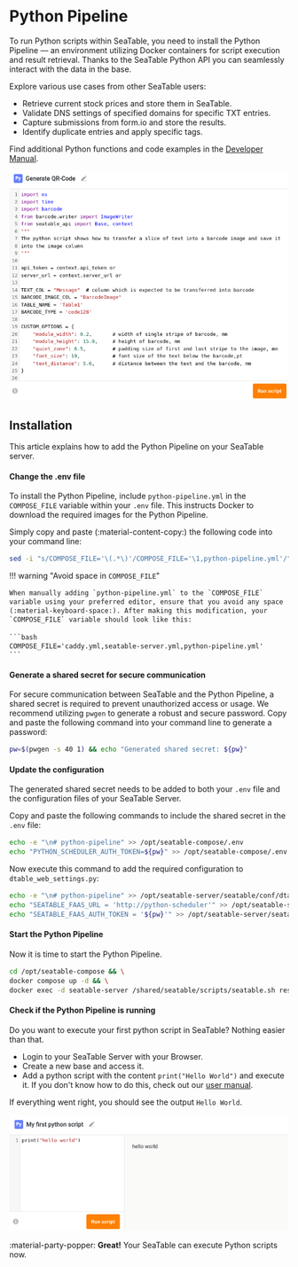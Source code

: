 # Python Pipeline

To run Python scripts within SeaTable, you need to install the Python Pipeline — an environment utilizing Docker containers for script execution and result retrieval. Thanks to the SeaTable Python API you can seamlessly interact with the data in the base.

Explore various use cases from other SeaTable users:

- Retrieve current stock prices and store them in SeaTable.
- Validate DNS settings of specified domains for specific TXT entries.
- Capture submissions from form.io and store the results.
- Identify duplicate entries and apply specific tags.

Find additional Python functions and code examples in the [Developer Manual](https://developer.seatable.io).

![SeaTable Python Pipeline Page](../../assets/images/screenshot_python_script_execution.png)

## Installation

This article explains how to add the Python Pipeline on your SeaTable server.

#### Change the .env file

To install the Python Pipeline, include `python-pipeline.yml` in the `COMPOSE_FILE` variable within your `.env` file. This instructs Docker to download the required images for the Python Pipeline.

Simply copy and paste (:material-content-copy:) the following code into your command line:

```bash
sed -i "s/COMPOSE_FILE='\(.*\)'/COMPOSE_FILE='\1,python-pipeline.yml'/" /opt/seatable-compose/.env
```

!!! warning "Avoid space in `COMPOSE_FILE`"

    When manually adding `python-pipeline.yml` to the `COMPOSE_FILE` variable using your preferred editor, ensure that you avoid any space (:material-keyboard-space:). After making this modification, your `COMPOSE_FILE` variable should look like this:

    ```bash
    COMPOSE_FILE='caddy.yml,seatable-server.yml,python-pipeline.yml'
    ```

#### Generate a shared secret for secure communication

For secure communication between SeaTable and the Python Pipeline, a shared secret is required to prevent unauthorized access or usage. We recommend utilizing `pwgen` to generate a robust and secure password. Copy and paste the following command into your command line to generate a password:

```bash
pw=$(pwgen -s 40 1) && echo "Generated shared secret: ${pw}"
```

#### Update the configuration

The generated shared secret needs to be added to both your `.env` file and the configuration files of your SeaTable Server.

Copy and paste the following commands to include the shared secret in the `.env` file:

```bash
echo -e "\n# python-pipeline" >> /opt/seatable-compose/.env
echo "PYTHON_SCHEDULER_AUTH_TOKEN=${pw}" >> /opt/seatable-compose/.env
```

Now execute this command to add the required configuration to `dtable_web_settings.py`:

```bash
echo -e "\n# python-pipeline" >> /opt/seatable-server/seatable/conf/dtable_web_settings.py
echo "SEATABLE_FAAS_URL = 'http://python-scheduler'" >> /opt/seatable-server/seatable/conf/dtable_web_settings.py
echo "SEATABLE_FAAS_AUTH_TOKEN = '${pw}'" >> /opt/seatable-server/seatable/conf/dtable_web_settings.py
```

#### Start the Python Pipeline

Now it is time to start the Python Pipeline.

```bash
cd /opt/seatable-compose && \
docker compose up -d && \
docker exec -d seatable-server /shared/seatable/scripts/seatable.sh restart
```

#### Check if the Python Pipeline is running

Do you want to execute your first python script in SeaTable? Nothing easier than that.

- Login to your SeaTable Server with your Browser.
- Create a new base and access it.
- Add a python script with the content `print("Hello World")` and execute it. If you don't know how to do this, check out our [user manual](https://seatable.io/docs/javascript-python/anlegen-und-loeschen-eines-skriptes/?lang=auto).

If everything went right, you should see the output `Hello World`.

![Execution of your first python script](../../assets/images/screenshot_first_python_script.png)

:material-party-popper: **Great!** Your SeaTable can execute Python scripts now.

